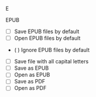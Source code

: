 E

EPUB

- [ ] Save EPUB files by default
- [ ] Open EPUB files by default
- ( ) Ignore EPUB files by default
- [ ] Save file with all capital letters
- [ ] Save as EPUB
- [ ] Open as EPUB
- [ ] Save as PDF
- [ ] Open as PDF
